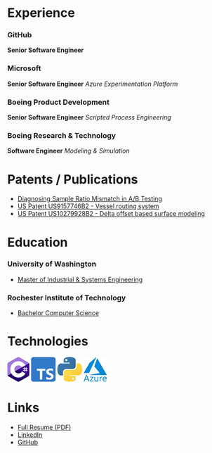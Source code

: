 # Experience

### GitHub
**Senior Software Engineer**

### Microsoft
**Senior Software Engineer** *Azure Experimentation Platform*

### Boeing Product Development
**Senior Software Engineer** *Scripted Process Engineering*

### Boeing Research & Technology
**Software Engineer** *Modeling & Simulation*

# Patents / Publications
- [Diagnosing Sample Ratio Mismatch in A/B Testing](https://www.microsoft.com/en-us/research/group/experimentation-platform-exp/articles/diagnosing-sample-ratio-mismatch-in-a-b-testing/)
- [US Patent US9157746B2 - Vessel routing system](https://patents.google.com/patent/US9157746B2/en)
- [US Patent US10279928B2 - Delta offset based surface modeling](https://patents.google.com/patent/US10279928B2/en) 

# Education
### University of Washington 
 - [Master of Industrial & Systems Engineering](https://ise.washington.edu/admissions/MISE)

### Rochester Institute of Technology 
- [Bachelor Computer Science](https://www.rit.edu/computing/department-computer-science)

# Technologies
![C#](csharp_logo.png) ![typescript](typescript_logo.png) ![python](python_logo.png) ![azure](azure_logo.png)

# Links
- [Full Resume (PDF)](./TrevorBlanarik_Resume_20210201.pdf)
- [LinkedIn](https://www.linkedin.com/in/trevor-blanarik/)
- [GitHub](https://github.com/tblanarik)
